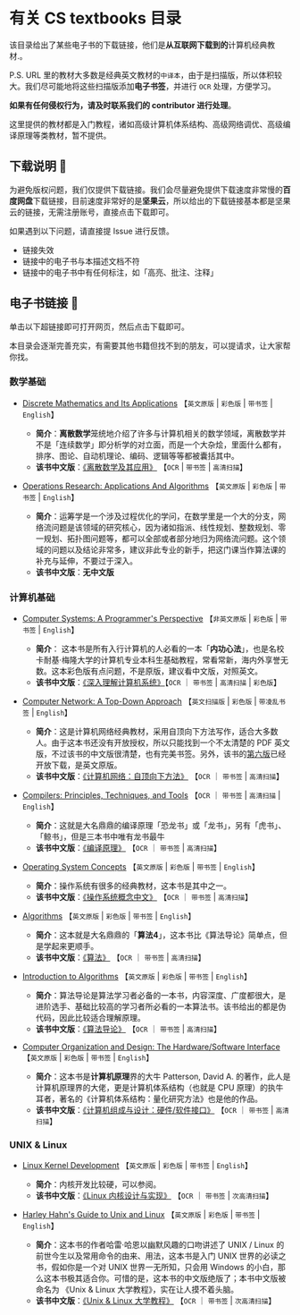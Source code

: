 # 有关 CS textbooks 目录

该目录给出了某些电子书的下载链接，他们是**从互联网下载到的**计算机经典教材.。

P.S. URL 里的教材大多数是经典英文教材的`中译本`，由于是扫描版，所以体积较大。我们尽可能地将这些扫描版添加**电子书签**，并进行 `OCR` 处理，方便学习。

**如果有任何侵权行为，请及时联系我们的 contributor 进行处理**。

这里提供的教材都是入门教程，诸如高级计算机体系结构、高级网络调优、高级编译原理等类教材，暂不提供。

## 下载说明 📖

为避免版权问题，我们仅提供下载链接。我们会尽量避免提供下载速度非常慢的**百度网盘**下载链接，目前速度非常好的是**坚果云**，所以给出的下载链接基本都是坚果云的链接，无需注册账号，直接点击下载即可。

如果遇到以下问题，请直接提 Issue 进行反馈。

- 链接失效
- 链接中的电子书与本描述文档不符
- 链接中的电子书中有任何标注，如「高亮、批注、注释」

## 电子书链接 🔗

单击以下超链接即可打开网页，然后点击下载即可。

本目录会逐渐完善充实，有需要其他书籍但找不到的朋友，可以提请求，让大家帮你找。

### 数学基础

- [Discrete Mathematics and Its Applications](https://www.jianguoyun.com/p/De62RiwQw8vpBxjW778C) 【`英文原版` | `彩色版` | `带书签` | `English`】
  - **简介**：**离散数学**笼统地介绍了许多与计算机相关的数学领域，离散数学并不是「连续数学」即分析学的对立面，而是一个大杂烩，里面什么都有，排序、图论、自动机理论、编码、逻辑等等都被囊括其中。
  - **该书中文版**：[《离散数学及其应用》](https://www.jianguoyun.com/p/Db5xgJ0Qw8vpBxjU9b8C) 【`OCR` | `带书签` | `高清扫描`】

- [Operations Research: Applications And Algorithms](https://www.jianguoyun.com/p/DV4BcecQw8vpBxja8b8C) 【`英文原版` | `彩色版` | `带书签` | `English`】
  - **简介**：运筹学是一个涉及过程优化的学问，在数学里是一个大的分支，网络流问题是该领域的研究核心，因为诸如指派、线性规划、整数规划、零一规划、拓扑图问题等，都可以全部或者部分地归为网络流问题。这个领域的问题以及结论非常多，建议非此专业的新手，把这门课当作算法课的补充与延伸，不要过于深入。
  - **该书中文版**：**无中文版**

### 计算机基础

- [Computer Systems: A Programmer's Perspective](https://www.jianguoyun.com/p/DZNtLvUQw8vpBxjq9b8C) 【`非英文原版` | `彩色版` | `带书签` | `English`】
  - **简介**： 这本书是所有入行计算机的人必看的一本「**内功心法**」，也是名校卡耐基·梅隆大学的计算机专业本科生基础教程，常看常新，海内外享誉无数。这本彩色版有点问题，不是原版，建议看中文版，对照英文。
  - **该书中文版**：[《深入理解计算机系统》](https://www.jianguoyun.com/p/Db1h9VEQw8vpBxiKu78C)【`OCR` ｜ `带书签` | `高清扫描` | `彩色版`】

- [Computer Network: A Top-Down Approach](https://www.jianguoyun.com/p/DUCtZB4Qw8vpBxja9b8C) 【`英文扫描版` | `彩色版` | `带凌乱书签` | `English`】
  - **简介**：这是计算机网络经典教材，采用自顶向下方法写作，适合大多数人。由于这本书还没有开放授权，所以只能找到一个不太清楚的 PDF 英文版，不过该书的中文版很清楚，也有完美书签。另外，该书的[第六版](https://www.jianguoyun.com/p/DZDtkw0Qw8vpBxjd9b8C)已经开放下载，是英文原版。
  - **该书中文版**：[《计算机网络：自顶向下方法》](https://www.jianguoyun.com/p/DdX2BsgQw8vpBxiBu78C) 【`OCR` ｜ `带书签` | `高清扫描`】

- [Compilers: Principles, Techniques, and Tools](https://www.jianguoyun.com/p/DUuGuLwQw8vpBxj_7r8C) 【`OCR` ｜ `带书签` | `高清扫描` | `English`】
  - **简介**：这就是大名鼎鼎的编译原理「恐龙书」或「龙书」，另有「虎书」、「鲸书」，但是三本书中唯有龙书最牛
  - **该书中文版**：[《编译原理》](https://www.jianguoyun.com/p/DYcKwz8Qw8vpBxib778C) 【`OCR` ｜ `带书签` | `高清扫描`】

- [Operating System Concepts](https://www.jianguoyun.com/p/DZ4egRQQouKBBxi2778C) 【`英文原版` | `彩色版` | `带书签` | `English`】
  - **简介**：操作系统有很多的经典教材，这本书是其中之一。
  - **该书中文版**：[《操作系统概念中文》](https://www.jianguoyun.com/p/DQmmdU0Qw8vpBxjS9b8C) 【`OCR` ｜ `带书签` | `高清扫描`】

- [Algorithms](https://www.jianguoyun.com/p/DbNnXs4Qw8vpBxii8L8C) 【`英文原版` | `彩色版` | `带书签` | `English`】
  - **简介**：这本就是大名鼎鼎的「**算法4**」，这本书比《算法导论》简单点，但是学起来更顺手。
  - **该书中文版**：[《算法》](https://www.jianguoyun.com/p/DT3Yb9MQw8vpBxjQ9b8C) 【`OCR` ｜ `带书签` | `高清扫描`】

- [Introduction to Algorithms](https://www.jianguoyun.com/p/DXRAqz8Qw8vpBxixwcAC) 【`英文原版` | `彩色版` | `带书签` | `English`】
  - **简介**：算法导论是算法学习者必备的一本书，内容深度、广度都很大，是进阶选手、基础比较高的学习者所必看的一本算法书。该书给出的都是伪代码，因此比较适合理解原理。
  - **该书中文版**：[《算法导论》](https://www.jianguoyun.com/p/DXcUigkQw8vpBxj3wcAC) 【`OCR` ｜ `带书签` | `高清扫描`】

- [Computer Organization and Design: The Hardware/Software Interface](https://www.jianguoyun.com/p/DUfuk3kQw8vpBxj2tsAC) 【`英文原版` | `彩色版` | `带书签` | `English`】
  - **简介**：这本书是**计算机原理**界的大牛 Patterson, David A. 的著作，此人是计算机原理界的大佬，更是计算机体系结构（也就是 CPU 原理）的执牛耳者，著名的《计算机体系结构：量化研究方法》也是他的作品。
  - **该书中文版**：[《计算机组成与设计：硬件/软件接口》](https://www.jianguoyun.com/p/DbBUjXwQw8vpBxiVt8AC) 【`OCR` ｜ `带书签` | `高清扫描`】

### UNIX & Linux

- [Linux Kernel Development](https://www.jianguoyun.com/p/DY_KQF4Qw8vpBxil8r8C) 【`英文原版` | `彩色版` | `带书签` | `English`】
  - **简介**：内核开发比较硬，可以参阅。
  - **该书中文版**：[《Linux 内核设计与实现》](https://www.jianguoyun.com/p/DdSPIZ8Qw8vpBxjNtcAC) 【`OCR` ｜ `带书签` | `次高清扫描`】

- [Harley Hahn's Guide to Unix and Linux](https://www.jianguoyun.com/p/Dfhu0twQw8vpBxiI878C) 【`英文原版` | `彩色版` | `带书签` | `English`】
  - **简介**：这本书的作者哈雷·哈恩以幽默风趣的口吻讲述了 UNIX / Linux 的前世今生以及常用命令的由来、用法，这本书是入门 UNIX 世界的必读之书，假如你是一个对 UNIX 世界一无所知，只会用 Windows 的小白，那么这本书极其适合你。可惜的是，这本书的中文版绝版了；本书中文版被命名为 《Unix & Linux 大学教程》，实在让人摸不着头脑。
  - **该书中文版**：[《Unix & Linux 大学教程》](https://www.jianguoyun.com/p/DaKwaxkQw8vpBxic878C) 【`OCR` ｜ `带书签` | `次高清扫描`】
